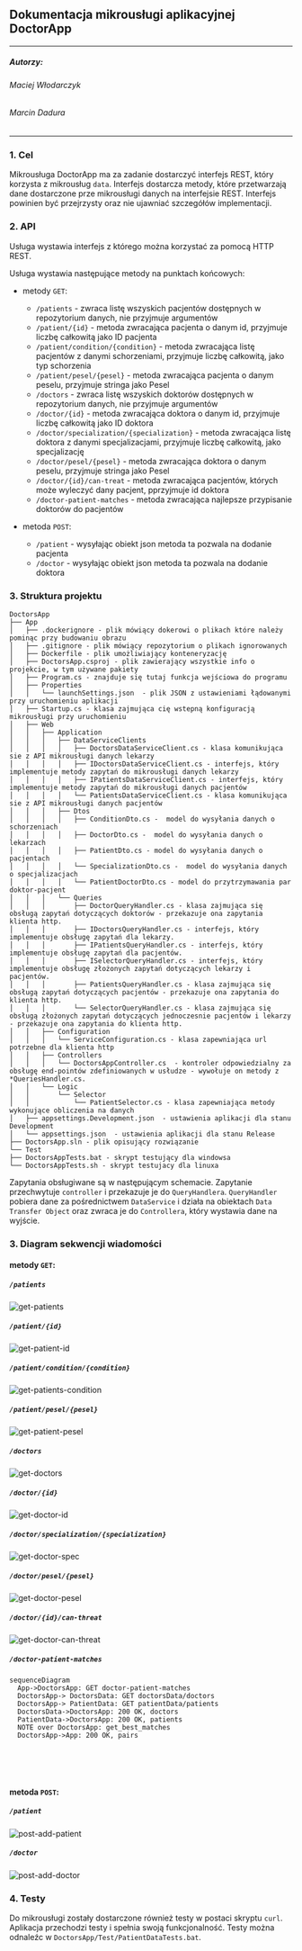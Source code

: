 ## Dokumentacja mikrousługi aplikacyjnej DoctorApp

--------------------------------------

##### Autorzy:

###### Maciej Włodarczyk

######  Marcin Dadura

-------------------------

### 1. Cel

Mikrousługa DoctorApp ma za zadanie dostarczyć interfejs REST, który korzysta z mikrousług `data`. Interfejs dostarcza metody, które przetwarzają dane dostarczone prze mikrousługi danych na interfejsie REST. Interfejs powinien być przejrzysty oraz nie ujawniać szczegółów implementacji.


### 2. API

Usługa wystawia interfejs z którego można korzystać za pomocą HTTP REST.

Usługa wystawia następujące metody na punktach końcowych:

* metody `GET`:
  * `/patients` - zwraca listę wszyskich pacjentów dostępnych w repozytorium danych, nie przyjmuje argumentów
  * `/patient/{id}` - metoda zwracająca pacjenta o danym id, przyjmuje liczbę całkowitą jako ID pacjenta
  * `/patient/condition/{condition}` - metoda zwracająca listę pacjentów z danymi schorzeniami, przyjmuje liczbę całkowitą, jako typ schorzenia
  * `/patient/pesel/{pesel}` - metoda zwracająca pacjenta o danym peselu, przyjmuje stringa jako Pesel
  * `/doctors` - zwraca listę wszyskich doktorów dostępnych w repozytorium danych, nie przyjmuje argumentów
  * `/doctor/{id}` - metoda zwracająca doktora o danym id, przyjmuje liczbę całkowitą jako ID doktora
  * `/doctor/specialization/{specialization}` - metoda zwracająca listę doktora z danymi specjalizacjami, przyjmuje liczbę całkowitą, jako specjalizację
  * `/doctor/pesel/{pesel}` - metoda zwracająca doktora o danym peselu, przyjmuje stringa jako Pesel
  * `/doctor/{id}/can-treat` - metoda zwracająca pacjentów, których może wyleczyć dany pacjent, pprzyjmuje id doktora
  * `/doctor-patient-matches` - metoda zwracająca najlepsze przypisanie doktorów do pacjentów



* metoda `POST`:
  * `/patient` - wysyłając obiekt json metoda ta pozwala na dodanie pacjenta
  * `/doctor` - wysyłając obiekt json metoda ta pozwala na dodanie doktora



### 3. Struktura projektu



```
DoctorsApp
├── App
│   ├── .dockerignore - plik mówiący dokerowi o plikach które należy pominąc przy budowaniu obrazu
│   ├── .gitignore - plik mówiący repozytorium o plikach ignorowanych
│   ├── Dockerfile - plik umożliwiający konteneryzację
│   ├── DoctorsApp.csproj - plik zawierający wszystkie info o projekcie, w tym używane pakiety
│   ├── Program.cs - znajduje się tutaj funkcja wejściowa do programu
│   ├── Properties 
│   │   └── launchSettings.json  - plik JSON z ustawieniami łądowanymi przy uruchomieniu aplikacji
│   ├── Startup.cs - klasa zajmująca cię wstepną konfiguracją mikrousługi przy uruchomieniu
│   ├── Web
│   │   ├── Application
│   │   │   ├── DataServiceClients
│   │   │   │   ├── DoctorsDataServiceClient.cs - klasa komunikująca sie z API mikrousługi danych lekarzy
│   │   │   │   ├── IDoctorsDataServiceClient.cs - interfejs, który implementuje metody zapytań do mikrousługi danych lekarzy
│   │   │   │   ├── IPatientsDataServiceClient.cs - interfejs, który implementuje metody zapytań do mikrousługi danych pacjentów
│   │   │   │   └── PatientsDataServiceClient.cs - klasa komunikująca sie z API mikrousługi danych pacjentów
│   │   │   ├── Dtos
│   │   │   │   ├── ConditionDto.cs -  model do wysyłania danych o schorzeniach
│   │   │   │   ├── DoctorDto.cs -  model do wysyłania danych o lekarzach
│   │   │   │   ├── PatientDto.cs - model do wysyłania danych o pacjentach
│   │   │   │   └── SpecializationDto.cs -  model do wysyłania danych o specjalizacjach
│   │   │   │   └── PatientDoctorDto.cs - model do przytrzymawania par doktor-pacjent
│   │   │   └── Queries
│   │   │       ├── DoctorQueryHandler.cs - klasa zajmująca się obsługą zapytań dotyczących doktorów - przekazuje ona zapytania klienta http.
│   │   │       ├── IDoctorsQueryHandler.cs - interfejs, który implementuje obsługę zapytań dla lekarzy.
│   │   │       ├── IPatientsQueryHandler.cs - interfejs, który implementuje obsługę zapytań dla pacjentów.
│   │   │       ├── ISelectorQueryHandler.cs - interfejs, który implementuje obsługę złożonych zapytań dotyczących lekarzy i pacjentów.
│   │   │       ├── PatientsQueryHandler.cs - klasa zajmująca się obsługą zapytań dotyczących pacjentów - przekazuje ona zapytania do klienta http.
│   │   │       └── SelectorQueryHandler.cs - klasa zajmująca się obsługą złożonych zapytań dotyczących jednoczesnie pacjentów i lekarzy - przekazuje ona zapytania do klienta http.
│   │   ├── Configuration
│   │   │   └── ServiceConfiguration.cs - klasa zapewniająca url potrzebne dla klienta http
│   │   ├── Controllers
│   │   │   └── DoctorsAppController.cs  - kontroler odpowiedzialny za obsługę end-pointów zdefiniowanych w usłudze - wywołuje on metody z *QueriesHandler.cs.
│   │   └── Logic
│   │       └── Selector 
│   │           └── PatientSelector.cs - klasa zapewniająca metody wykonujące obliczenia na danych 
│   ├── appsettings.Development.json  - ustawienia aplikacji dla stanu Development
│   └── appsettings.json  - ustawienia aplikacji dla stanu Release
├── DoctorsApp.sln - plik opisujący rozwiązanie
└── Test
├── DoctorsAppTests.bat - skrypt testujący dla windowsa
└── DoctorsAppTests.sh - skrypt testujacy dla linuxa
```





Zapytania obsługiwane są w następującym schemacie. Zapytanie przechwytuje `controller` i przekazuje je do `QueryHandlera`.  `QueryHandler` pobiera dane za pośrednictwem `DataService` i działa na obiektach `Data Transfer Object` oraz zwraca je do `Controllera`, który wystawia dane na wyjście.



### 3. Diagram sekwencji wiadomości


#### metody `GET`:
#####    `/patients`

![get-patients](https://user-images.githubusercontent.com/56841909/114302128-fe447200-9ac7-11eb-8adc-00a7b6d33764.PNG)


##### `/patient/{id}`

![get-patient-id](https://user-images.githubusercontent.com/56841909/114302137-08ff0700-9ac8-11eb-8c1b-4fc3759a6207.PNG)

##### `/patient/condition/{condition}`

![get-patients-condition](https://user-images.githubusercontent.com/56841909/114302141-0f8d7e80-9ac8-11eb-9fcf-d716ad7170bc.PNG)


##### `/patient/pesel/{pesel}`

![get-patient-pesel](https://user-images.githubusercontent.com/56841909/114302150-187e5000-9ac8-11eb-8a38-4a6343960b41.PNG)


##### `/doctors`

![get-doctors](https://user-images.githubusercontent.com/56841909/114302160-1f0cc780-9ac8-11eb-8b93-6cb658d9c12a.PNG)


##### `/doctor/{id}`

![get-doctor-id](https://user-images.githubusercontent.com/56841909/114302163-246a1200-9ac8-11eb-8be7-d84309878223.PNG)


##### `/doctor/specialization/{specialization}`

![get-doctor-spec](https://user-images.githubusercontent.com/56841909/114302208-511e2980-9ac8-11eb-8b04-303aeae2b284.PNG)


##### `/doctor/pesel/{pesel}`

![get-doctor-pesel](https://user-images.githubusercontent.com/56841909/114302214-567b7400-9ac8-11eb-9d0a-4075ca08bc01.PNG)


##### `/doctor/{id}/can-threat`

![get-doctor-can-threat](https://user-images.githubusercontent.com/56841909/114371648-014f6900-9b81-11eb-97da-b0c4642e3e2c.PNG)



##### `/doctor-patient-matches`


```mermaid
sequenceDiagram
  App->DoctorsApp: GET doctor-patient-matches
  DoctorsApp-> DoctorsData: GET doctorsData/doctors
  DoctorsApp-> PatientData: GET patientData/patients
  DoctorsData->DoctorsApp: 200 OK, doctors
  PatientData->DoctorsApp: 200 OK, patients
  NOTE over DoctorsApp: get_best_matches
  DoctorsApp->App: 200 OK, pairs
```


<br/><br/><br/>

#### metoda `POST`:

##### `/patient`

![post-add-patient](https://user-images.githubusercontent.com/56841909/114302222-63986300-9ac8-11eb-9531-58f665730e97.PNG)


##### `/doctor`

![post-add-doctor](https://user-images.githubusercontent.com/56841909/114302219-5ed3af00-9ac8-11eb-85d1-847022e8eed5.PNG)








### 4. Testy


Do mikrousługi zostały dostarczone również testy w postaci skryptu `curl`. Aplikacja przechodzi testy i spełnia swoją funkcjonalność. Testy można odnaleźc w `DoctorsApp/Test/PatientDataTests.bat`.
